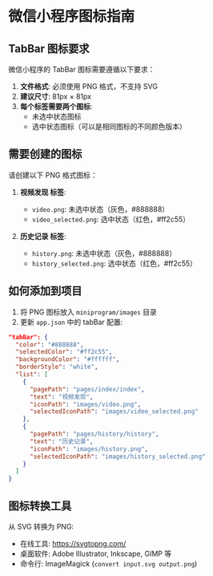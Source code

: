 # 微信小程序图标指南

## TabBar 图标要求

微信小程序的 TabBar 图标需要遵循以下要求：

1. **文件格式**: 必须使用 PNG 格式，不支持 SVG
2. **建议尺寸**: 81px × 81px 
3. **每个标签需要两个图标**:
   - 未选中状态图标
   - 选中状态图标（可以是相同图标的不同颜色版本）

## 需要创建的图标

请创建以下 PNG 格式图标：

1. **视频发现 标签**:
   - `video.png`: 未选中状态（灰色，#888888）
   - `video_selected.png`: 选中状态（红色，#ff2c55）

2. **历史记录 标签**:
   - `history.png`: 未选中状态（灰色，#888888）
   - `history_selected.png`: 选中状态（红色，#ff2c55）

## 如何添加到项目

1. 将 PNG 图标放入 `miniprogram/images` 目录
2. 更新 `app.json` 中的 tabBar 配置:

```json
"tabBar": {
  "color": "#888888",
  "selectedColor": "#ff2c55",
  "backgroundColor": "#ffffff",
  "borderStyle": "white",
  "list": [
    {
      "pagePath": "pages/index/index",
      "text": "视频发现",
      "iconPath": "images/video.png",
      "selectedIconPath": "images/video_selected.png"
    },
    {
      "pagePath": "pages/history/history",
      "text": "历史记录",
      "iconPath": "images/history.png",
      "selectedIconPath": "images/history_selected.png"
    }
  ]
}
```

## 图标转换工具

从 SVG 转换为 PNG:
- 在线工具: https://svgtopng.com/
- 桌面软件: Adobe Illustrator, Inkscape, GIMP 等
- 命令行: ImageMagick (`convert input.svg output.png`) 